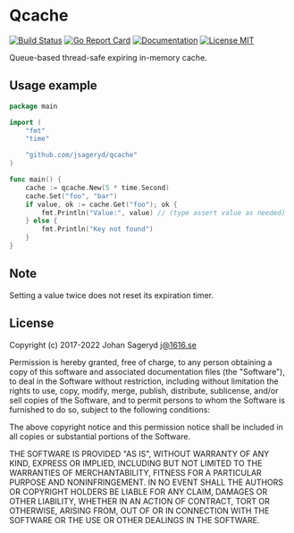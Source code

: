 # Qcache

[![Build Status](https://github.com/jsageryd/qcache/workflows/ci/badge.svg)](https://github.com/jsageryd/qcache/actions?query=workflow%3Aci)
[![Go Report Card](https://goreportcard.com/badge/github.com/jsageryd/qcache)](https://goreportcard.com/report/github.com/jsageryd/qcache)
[![Documentation](https://img.shields.io/badge/pkg.go.dev-reference-blue.svg?style=flat)](https://pkg.go.dev/github.com/jsageryd/qcache)
[![License MIT](https://img.shields.io/badge/license-MIT-lightgrey.svg?style=flat)](https://github.com/jsageryd/qcache#license)

Queue-based thread-safe expiring in-memory cache.

## Usage example
```go
package main

import (
	"fmt"
	"time"

	"github.com/jsageryd/qcache"
)

func main() {
	cache := qcache.New(5 * time.Second)
	cache.Set("foo", "bar")
	if value, ok := cache.Get("foo"); ok {
		fmt.Println("Value:", value) // (type assert value as needed)
	} else {
		fmt.Println("Key not found")
	}
}
```

## Note
Setting a value twice does not reset its expiration timer.

## License
Copyright (c) 2017-2022 Johan Sageryd <j@1616.se>

Permission is hereby granted, free of charge, to any person obtaining a copy of
this software and associated documentation files (the "Software"), to deal in
the Software without restriction, including without limitation the rights to
use, copy, modify, merge, publish, distribute, sublicense, and/or sell copies of
the Software, and to permit persons to whom the Software is furnished to do so,
subject to the following conditions:

The above copyright notice and this permission notice shall be included in all
copies or substantial portions of the Software.

THE SOFTWARE IS PROVIDED "AS IS", WITHOUT WARRANTY OF ANY KIND, EXPRESS OR
IMPLIED, INCLUDING BUT NOT LIMITED TO THE WARRANTIES OF MERCHANTABILITY, FITNESS
FOR A PARTICULAR PURPOSE AND NONINFRINGEMENT. IN NO EVENT SHALL THE AUTHORS OR
COPYRIGHT HOLDERS BE LIABLE FOR ANY CLAIM, DAMAGES OR OTHER LIABILITY, WHETHER
IN AN ACTION OF CONTRACT, TORT OR OTHERWISE, ARISING FROM, OUT OF OR IN
CONNECTION WITH THE SOFTWARE OR THE USE OR OTHER DEALINGS IN THE SOFTWARE.
